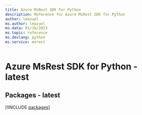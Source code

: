 ```yaml
---
title: Azure MsRest SDK for Python
description: Reference for Azure MsRest SDK for Python
author: lmazuel
ms.author: lmazuel
ms.data: 01/16/2023
ms.topic: reference
ms.devlang: python
ms.service: msrest
---
```

# Azure MsRest SDK for Python - latest
## Packages - latest
[!INCLUDE [packages](msrest-index.md)]